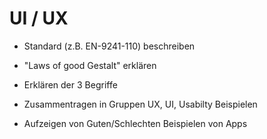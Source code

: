 # UI / UX





- Standard \(z.B. EN-9241-110\) beschreiben 

- "Laws of good Gestalt" erklären









- Erklären der 3 Begriffe 

- Zusammentragen in Gruppen UX, UI, Usabilty Beispielen 

- Aufzeigen von Guten/Schlechten Beispielen von Apps



